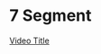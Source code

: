# 7 Segment
[Video Title](https://github.com/behnamasaei/Electronic-Projects/blob/main/AVR/7_Segment_Counter/Rec%200002.mp4)
